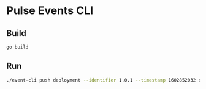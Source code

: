 # Pulse Events CLI

## Build

```sh
go build                                                                          
```

## Run

```sh
./event-cli push deployment --identifier 1.0.1 --timestamp 1602852032 d7c1baaa0975a0e3577dad1c4c2368d3dd4f33b5 6ccff2820ff356b609d8a000e082af866d144cc8 9d698246d08d16513cf390f95955ab6ceb140326
```
